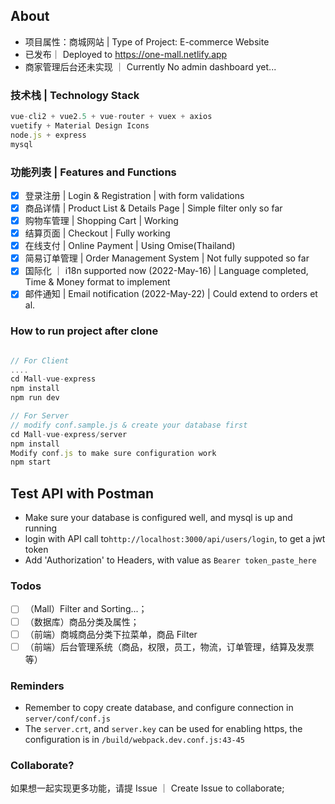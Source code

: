 ## About

- 项目属性：商城网站 | Type of Project: E-commerce Website
- 已发布｜ Deployed to https://one-mall.netlify.app
- 商家管理后台还未实现 ｜ Currently No admin dashboard yet...

### 技术栈 | Technology Stack

```javascript
vue-cli2 + vue2.5 + vue-router + vuex + axios
vuetify + Material Design Icons
node.js + express
mysql
```

### 功能列表 | Features and Functions

- [x] 登录注册 | Login & Registration | with form validations
- [x] 商品详情 | Product List & Details Page | Simple filter only so far
- [x] 购物车管理 | Shopping Cart | Working
- [x] 结算页面 | Checkout | Fully working
- [x] 在线支付 | Online Payment | Using Omise(Thailand) 
- [x] 简易订单管理 | Order Management System | Not fully suppoted so far
- [x] 国际化 ｜ i18n supported now (2022-May-16) | Language completed, Time & Money format to implement
- [x] 邮件通知 | Email notification (2022-May-22) | Could extend to orders et al.

### How to run project after clone

```javascript

// For Client
....
cd Mall-vue-express
npm install
npm run dev

// For Server
// modify conf.sample.js & create your database first
cd Mall-vue-express/server
npm install
Modify conf.js to make sure configuration work
npm start

```

## Test API with Postman
- Make sure your database is configured well, and mysql is up and running
- login with API call to```http://localhost:3000/api/users/login```, to get a jwt token
- Add 'Authorization' to Headers, with value as ```Bearer token_paste_here```

### Todos

- [ ] （Mall）Filter and Sorting...；
- [ ] （数据库）商品分类及属性；
- [ ] （前端）商城商品分类下拉菜单，商品 Filter
- [ ] （前端）后台管理系统（商品，权限，员工，物流，订单管理，结算及发票等）

### Reminders

- Remember to copy create database, and configure connection in `server/conf/conf.js`
- The `server.crt`, and `server.key` can be used for enabling https, the configuration is in
  `/build/webpack.dev.conf.js:43-45`

### Collaborate?

如果想一起实现更多功能，请提 Issue ｜ Create Issue to collaborate;
